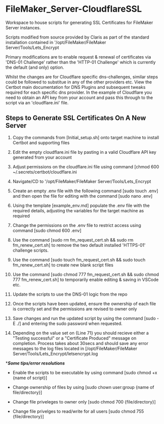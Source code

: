 # FileMaker_Server-CloudflareSSL

Workspace to house scripts for generating SSL Certificates for FileMaker Server instances.

Scripts modified from source provided by Claris as part of the standard installation contained in '/opt/FileMaker/FileMaker Server/Tools/Lets_Encrypt

Primary modifications are to enable request & renewal of certificates via 'DNS-01 Challenge' rather than the 'HTTP-01 Challenge' which is currently the default (and only) option.

Whilst the changes are for Cloudflare specific dns-challenges, similar steps could be followed to substitue in any of the other providers etc. View the Certbot main documentation for DNS Plugins and subsequent tweaks required for each specific dns provider. In the example of Cloudflare you need to obtain an API key from your account and pass this through to the script via an 'cloudflare.ini' file.

## Steps to Generate SSL Certificates On A New Server ##

1. Copy the commands from [Initial_setup.sh] onto target machine to install Certbot and supporting files
2. Edit the empty cloudflare.ini file by pasting in a valid Cloudflare API key generated from your account
3. Adjust permissions on the cloudflare.ini file using command [chmod 600 ~/.secrets/certbot/cloudflare.ini
4. Navigate/CD to '/opt/FileMaker/FileMaker Server/Tools/Lets_Encrypt
5. Create an empty .env file with the following command [sudo touch .env] and then open the file for editing with the command [sudo nano .env]
6. Using the template [example_env.md] populate the .env file with the required details, adjusting the variables for the target machine as required
7. Change the permissions on the .env file to restrict access using command [sudo chmod 600 .env]
8. Use the command [sudo rm fm_request_cert.sh && sudo rm fm_renew_cert.sh] to remove the two default installed 'HTTPS-01' challenge scripts.
9. Use the command [sudo touch fm_request_cert.sh && sudo touch fm_renew_cert.sh] to create new blank script files
10. Use the command [sudo chmod 777 fm_request_cert.sh && sudo chmod 777 fm_renew_cert.sh] to temporarily enable editing & saving in VSCode etc.
11. Update the scripts to use the DNS-01 logic from the repo
12. Once the scripts have been updated, ensure the ownership of each file is correctly set and the permissions are revised to owner only

13. Save changes and run the updated script by using the command [sudo -E ./<name of script>] and entering the sudo password when requested.
14. Depending on the value set on {Line 71} you should recieve either a "Testing successful" or a "Certificate Produced" message on completion. Process takes about 30secs and should save any error messages to the log files located in [/opt/FileMaker/FileMaker Server/Tools/Lets_Encrypt/letsencrypt.log



****Some tips/error resolutions***
  
- Enable the scripts to be executable by using command [sudo chmod +x {name of script}]

- Change ownership of files by using [sudo chown user:group {name of file/directory}]

- Change file priveleges to owner only [sudo chmod 700 {file/directory}]

- Change file privelges to read/write for all users [sudo chmod 755 {file/directory}]
